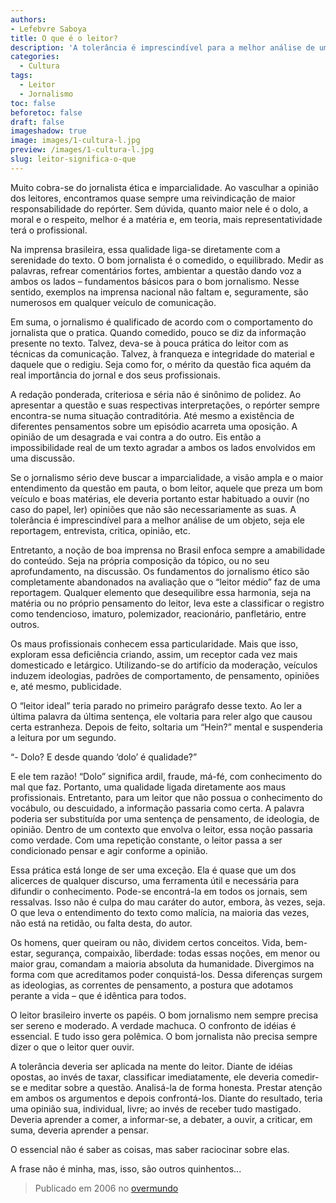 ```yaml
---
authors:
- Lefebvre Saboya
title: O que é o leitor?
description: 'A tolerância é imprescindível para a melhor análise de um objeto, seja ele reportagem, entrevista, critica, opinião e para o jornalismo.'
categories:
  - Cultura
tags:
  - Leitor
  - Jornalismo
toc: false
beforetoc: false
draft: false
imageshadow: true
image: images/1-cultura-l.jpg
preview: /images/1-cultura-l.jpg
slug: leitor-significa-o-que
---
```


Muito cobra-se do jornalista ética e imparcialidade. Ao vasculhar a opinião dos leitores, encontramos quase sempre uma reivindicação de maior responsabilidade do repórter. Sem dúvida, quanto maior nele é o dolo, a moral e o respeito, melhor é a matéria e, em teoria, mais representatividade terá o profissional.

Na imprensa brasileira, essa qualidade liga-se diretamente com a serenidade do texto. O bom jornalista é o comedido, o equilibrado. Medir as palavras, refrear comentários fortes, ambientar a questão dando voz a ambos os lados – fundamentos básicos para o bom jornalismo. Nesse sentido, exemplos na imprensa nacional não faltam e, seguramente, são numerosos em qualquer veículo de comunicação.

Em suma, o jornalismo é qualificado de acordo com o comportamento do jornalista que o pratica. Quando comedido, pouco se diz da informação presente no texto. Talvez, deva-se à pouca prática do leitor com as técnicas da comunicação. Talvez, à franqueza e integridade do material e daquele que o redigiu. Seja como for, o mérito da questão fica aquém da real importância do jornal e dos seus profissionais.

A redação ponderada, criteriosa e séria não é sinônimo de polidez. Ao apresentar a questão e suas respectivas interpretações, o repórter sempre encontra-se numa situação contraditória. Até mesmo a existência de diferentes pensamentos sobre um episódio acarreta uma oposição. A opinião de um desagrada e vai contra a do outro. Eis então a impossibilidade real de um texto agradar a ambos os lados envolvidos em uma discussão.

Se o jornalismo sério deve buscar a imparcialidade, a visão ampla e o maior entendimento da questão em pauta, o bom leitor, aquele que preza um bom veículo e boas matérias, ele deveria portanto estar habituado a ouvir (no caso do papel, ler) opiniões que não são necessariamente as suas. A tolerância é imprescindível para a melhor análise de um objeto, seja ele reportagem, entrevista, critica, opinião, etc.

Entretanto, a noção de boa imprensa no Brasil enfoca sempre a amabilidade do conteúdo. Seja na própria composição da tópico, ou no seu aprofundamento, na discussão. Os fundamentos do jornalismo ético são completamente abandonados na avaliação que o “leitor médio” faz de uma reportagem. Qualquer elemento que desequilibre essa harmonia, seja na matéria ou no próprio pensamento do leitor, leva este a classificar o registro como tendencioso, imaturo, polemizador, reacionário, panfletário, entre outros.

Os maus profissionais conhecem essa particularidade. Mais que isso, exploram essa deficiência criando, assim, um receptor cada vez mais domesticado e letárgico. Utilizando-se do artifício da moderação, veículos induzem ideologias, padrões de comportamento, de pensamento, opiniões e, até mesmo, publicidade.

O “leitor ideal” teria parado no primeiro parágrafo desse texto. Ao ler a última palavra da última sentença, ele voltaria para reler algo que causou certa estranheza. Depois de feito, soltaria um “Hein?” mental e suspenderia a leitura por um segundo.

“- Dolo? E desde quando ‘dolo’ é qualidade?”

E ele tem razão! “Dolo” significa ardil, fraude, má-fé, com conhecimento do mal que faz. Portanto, uma qualidade ligada diretamente aos maus profissionais. Entretanto, para um leitor que não possua o conhecimento do vocábulo, ou descuidado, a informação passaria como certa. A palavra poderia ser substituída por uma sentença de pensamento, de ideologia, de opinião. Dentro de um contexto que envolva o leitor, essa noção passaria como verdade. Com uma repetição constante, o leitor passa a ser condicionado pensar e agir conforme a opinião.

Essa prática está longe de ser uma exceção. Ela é quase que um dos alicerces de qualquer discurso, uma ferramenta útil e necessária para difundir o conhecimento. Pode-se encontrá-la em todos os jornais, sem ressalvas. Isso não é culpa do mau caráter do autor, embora, às vezes, seja. O que leva o entendimento do texto como malícia, na maioria das vezes, não está na retidão, ou falta desta, do autor.

Os homens, quer queiram ou não, dividem certos conceitos. Vida, bem-estar, segurança, compaixão, liberdade: todas essas noções, em menor ou maior grau, comandam a maioria absoluta da humanidade. Divergimos na forma com que acreditamos poder conquistá-los. Dessa diferenças surgem as ideologias, as correntes de pensamento, a postura que adotamos perante a vida – que é idêntica para todos.

O leitor brasileiro inverte os papéis. O bom jornalismo nem sempre precisa ser sereno e moderado. A verdade machuca. O confronto de idéias é essencial. E tudo isso gera polêmica. O bom jornalista não precisa sempre dizer o que o leitor quer ouvir.

A tolerância deveria ser aplicada na mente do leitor. Diante de idéias opostas, ao invés de taxar, classificar imediatamente, ele deveria comedir-se e meditar sobre a questão. Analisá-la de forma honesta. Prestar atenção em ambos os argumentos e depois confrontá-los. Diante do resultado, teria uma opinião sua, individual, livre; ao invés de receber tudo mastigado. Deveria aprender a comer, a informar-se, a debater, a ouvir, a criticar, em suma, deveria aprender a pensar.

O essencial não é saber as coisas, mas saber raciocinar sobre elas.

A frase não é minha, mas, isso, são outros quinhentos...

>Publicado em 2006 no [overmundo](http://www.overmundo.com.br/overblog/o-que-e-o-leitor)
